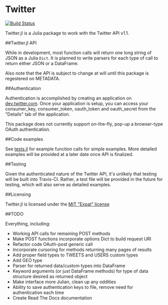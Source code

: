 # Twitter

[![Build Status](https://travis-ci.org/randyzwitch/Twitter.jl.png)](https://travis-ci.org/randyzwitch/Twitter.jl)

Twitter.jl is a Julia package to work with the Twitter API v1.1.

##Twitter.jl API

While in development, most function calls will return one long string of JSON as a Julia `Dict`. It is planned to write parsers for each type of call to return either JSON or a DataFrame.

Also note that the API is subject to change at will until this package is regestered on METADATA.

##Authentication

Authentication is accomplished by creating an application on [dev.twitter.com](https://dev.twitter.com). Once your application is setup, you can access your consumer_key, consumer_token, oauth_token and oauth_secret from the "Details" tab of the application.

This package does not currently support on-the-fly, pop-up a browser-type OAuth authentication. 

##Code examples

See [tests.jl](https://github.com/randyzwitch/Twitter.jl/blob/master/tests/tests.jl) for example function calls for simple examples. More detailed examples will be provided at a later date once API is finalized.

##Testing

Given the authenticated nature of the Twitter API, it's unlikely that testing will be built into Travis-CI. Rather, a test file will be provided in the future for testing, which will also serve as detailed examples.

##Licensing

Twitter.jl is licensed under the [MIT "Expat" license](https://github.com/randyzwitch/Twitter.jl/blob/master/LICENSE.md)

##TODO

Everything, including:

- Working API calls for remaining POST methods
- Make POST functions incorporate options Dict to build request URI
- Refactor code OAuth-post generic call
- Incorporate cursoring for methods returning many pages of results
- Add proper field types to TWEETS and USERS custom types
- Add GEO type
- Parser for returned data/custom types into DataFrame
- Keyword arguments (or just DataFrame methods) for type of data structure desired as returned object
- Make interface more Julian, clean up any oddities
- Ability to save authentication keys to file, remove need for authentication each time
- Create Read The Docs documentation

